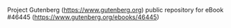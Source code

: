 Project Gutenberg (https://www.gutenberg.org) public repository for eBook #46445 (https://www.gutenberg.org/ebooks/46445)
